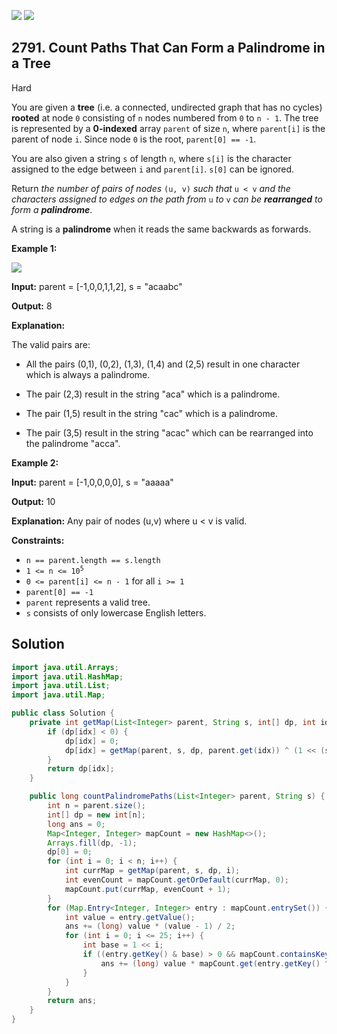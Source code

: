 [![](https://img.shields.io/github/stars/javadev/LeetCode-in-Java?label=Stars&style=flat-square)](https://github.com/javadev/LeetCode-in-Java)
[![](https://img.shields.io/github/forks/javadev/LeetCode-in-Java?label=Fork%20me%20on%20GitHub%20&style=flat-square)](https://github.com/javadev/LeetCode-in-Java/fork)

## 2791\. Count Paths That Can Form a Palindrome in a Tree

Hard

You are given a **tree** (i.e. a connected, undirected graph that has no cycles) **rooted** at node `0` consisting of `n` nodes numbered from `0` to `n - 1`. The tree is represented by a **0-indexed** array `parent` of size `n`, where `parent[i]` is the parent of node `i`. Since node `0` is the root, `parent[0] == -1`.

You are also given a string `s` of length `n`, where `s[i]` is the character assigned to the edge between `i` and `parent[i]`. `s[0]` can be ignored.

Return _the number of pairs of nodes_ `(u, v)` _such that_ `u < v` _and the characters assigned to edges on the path from_ `u` _to_ `v` _can be **rearranged** to form a **palindrome**_.

A string is a **palindrome** when it reads the same backwards as forwards.

**Example 1:**

![](https://assets.leetcode.com/uploads/2023/07/15/treedrawio-8drawio.png)

**Input:** parent = [-1,0,0,1,1,2], s = "acaabc"

**Output:** 8

**Explanation:**

The valid pairs are:

- All the pairs (0,1), (0,2), (1,3), (1,4) and (2,5) result in one character which is always a palindrome.

- The pair (2,3) result in the string "aca" which is a palindrome.

- The pair (1,5) result in the string "cac" which is a palindrome.

- The pair (3,5) result in the string "acac" which can be rearranged into the palindrome "acca". 

**Example 2:**

**Input:** parent = [-1,0,0,0,0], s = "aaaaa"

**Output:** 10

**Explanation:** Any pair of nodes (u,v) where u < v is valid. 

**Constraints:**

*   `n == parent.length == s.length`
*   <code>1 <= n <= 10<sup>5</sup></code>
*   `0 <= parent[i] <= n - 1` for all `i >= 1`
*   `parent[0] == -1`
*   `parent` represents a valid tree.
*   `s` consists of only lowercase English letters.

## Solution

```java
import java.util.Arrays;
import java.util.HashMap;
import java.util.List;
import java.util.Map;

public class Solution {
    private int getMap(List<Integer> parent, String s, int[] dp, int idx) {
        if (dp[idx] < 0) {
            dp[idx] = 0;
            dp[idx] = getMap(parent, s, dp, parent.get(idx)) ^ (1 << (s.charAt(idx) - 'a'));
        }
        return dp[idx];
    }

    public long countPalindromePaths(List<Integer> parent, String s) {
        int n = parent.size();
        int[] dp = new int[n];
        long ans = 0;
        Map<Integer, Integer> mapCount = new HashMap<>();
        Arrays.fill(dp, -1);
        dp[0] = 0;
        for (int i = 0; i < n; i++) {
            int currMap = getMap(parent, s, dp, i);
            int evenCount = mapCount.getOrDefault(currMap, 0);
            mapCount.put(currMap, evenCount + 1);
        }
        for (Map.Entry<Integer, Integer> entry : mapCount.entrySet()) {
            int value = entry.getValue();
            ans += (long) value * (value - 1) / 2;
            for (int i = 0; i <= 25; i++) {
                int base = 1 << i;
                if ((entry.getKey() & base) > 0 && mapCount.containsKey(entry.getKey() ^ base)) {
                    ans += (long) value * mapCount.get(entry.getKey() ^ base);
                }
            }
        }
        return ans;
    }
}
```